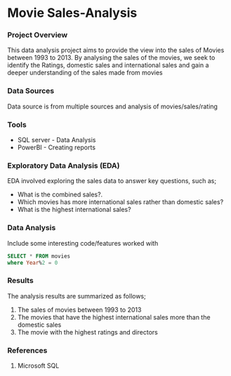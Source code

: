 # Movie Sales-Analysis

### Project Overview

This data analysis project aims to provide the view into the sales of Movies between 1993 to 2013. By analysing the sales of the movies, we seek to identify the Ratings, domestic sales and international sales and gain a deeper understanding of the sales made from movies

### Data Sources

Data source is from multiple sources  and analysis of movies/sales/rating

### Tools

- SQL server - Data Analysis
- PowerBI - Creating reports

### Exploratory Data Analysis (EDA)
EDA involved exploring the sales data to answer key questions, such as;

- What is the combined sales?.
- Which movies has more international sales rather than domestic sales?
- What is the highest international sales?

### Data Analysis

Include some interesting code/features worked with

```sql
SELECT * FROM movies
where Year%2 = 0
```

### Results

The analysis results are summarized as follows;
1. The sales of movies between 1993 to 2013
2. The movies that have the highest  international sales more than the domestic sales
3. The movie with the highest ratings and directors

### References

1. Microsoft SQL


